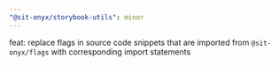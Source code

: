 ```yaml
---
"@sit-onyx/storybook-utils": minor
---
```


feat: replace flags in source code snippets that are imported from `@sit-onyx/flags` with corresponding import statements

